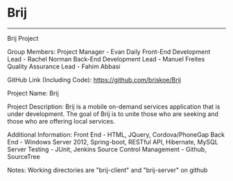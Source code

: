 # Brij
--------
Brij Project

Group Members:
	Project Manager - Evan Daily
	Front-End Development Lead - Rachel Norman
	Back-End Development Lead - Manuel Freites
	Quality Assurance Lead - Fahim Abbasi

GitHub Link (Including Code): https://github.com/briskoe/Brij

Project Name:
	Brij

Project Description:
	Brij is a mobile on-demand services application that is under development.  The goal of Brij
	is to unite those who are seeking and those who are offering local services.

Additional Information:
	Front End - HTML, JQuery, Cordova/PhoneGap
	Back End - Windows Server 2012, Spring-boot, RESTful API, Hibernate, MySQL Server
	Testing - JUnit, Jenkins
	Source Control Management - Github, SourceTree

Notes:
	Working directories are "brij-client" and "brij-server" on github
